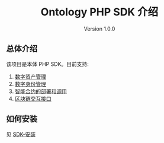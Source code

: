 <h1 align="center"> Ontology PHP SDK 介绍 </h1>

<p align="center" class="version">Version 1.0.0 </p>

## 总体介绍

该项目是本体 PHP SDK。目前支持:

1. [数字资产管理](数字资产管理.md)
2. [数字身份管理](数字身份管理.md)
3. [智能合约的部署和调用](智能合约的部署和调用.md)
4. [区块链交互接口](区块链交互接口.md)

## 如何安装

见 [SDK-安装](SDK-安装.md)
